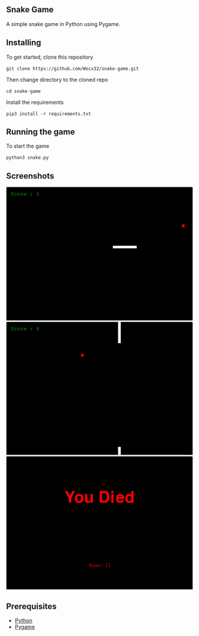 ## Snake Game
A simple snake game in Python using Pygame.

## Installing
To get started, clone this repository

```
git clone https://github.com/Wocx32/snake-game.git
```

Then change directory to the cloned repo

```
cd snake-game
```

Install the requirements

```
pip3 install -r requirements.txt
```

## Running the game
To start the game

```
python3 snake.py
```

## Screenshots
![snake-screenshot1](https://github.com/Wocx32/snake-game/blob/master/.screenshots/snake_screenshot1.png?raw=true)
![snake-screenshot2](https://github.com/Wocx32/snake-game/blob/master/.screenshots/snake_screenshot2.png?raw=true)
![snake-screenshot3](https://github.com/Wocx32/snake-game/blob/master/.screenshots/snake_screenshot3.png?raw=true)

## Prerequisites
- [Python](https://python.org)
- [Pygame](https://pygame.org)